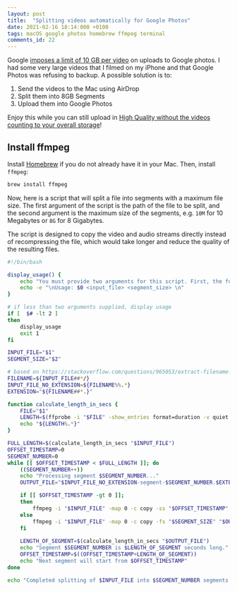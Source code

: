 ```yaml
---
layout: post
title:  "Splitting videos automatically for Google Photos"
date: 2021-02-16 18:14:000 +0100
tags: macOS google photos homebrew ffmpeg terminal
comments_id: 22
---
```


Google [imposes a limit of 10 GB per video](https://support.google.com/photos/thread/1278118?hl=en&msgid=1279363) on uploads to Google photos. I had some very large videos that I filmed on my iPhone and that Google Photos was refusing to backup. A possible solution is to:

1. Send the videos to the Mac using AirDrop
2. Split them into 8GB Segments
3. Upload them into Google Photos

Enjoy this while you can still upload in [High Quality without the videos counting to your overall storage](https://blog.google/products/photos/storage-changes/)!

## Install ffmpeg

Install [Homebrew](https://brew.sh) if you do not already have it in your Mac. Then, install `ffmpeg`:

```bash
brew install ffmpeg
```

Now, here is a script that will split a file into segments with a maximum file size. The first argument of the script is the path of the file to be split, and the second argument is the maximum size of the segments, e.g. `10M` for 10 Megabytes or `8G` for 8 Gigabytes.

The script is designed to copy the video and audio streams directly instead of recompressing the file, which would take longer and reduce the quality of the resulting files.

```bash
#!/bin/bash

display_usage() {
	echo "You must provide two arguments for this script. First, the full path to the file to split, and then the maximum size of each segment (e.g. 8G will split the files up to 8GB segments each.)"
	echo -e "\nUsage: $0 <input_file> <segment_size> \n"
}

# if less than two arguments supplied, display usage
if [  $# -lt 2 ]
then
	display_usage
	exit 1
fi

INPUT_FILE="$1"
SEGMENT_SIZE="$2"

# based on https://stackoverflow.com/questions/965053/extract-filename-and-extension-in-bash
FILENAME=${INPUT_FILE##*/}
INPUT_FILE_NO_EXTENSION=${FILENAME%%.*}
EXTENSION="${FILENAME##*.}"

function calculate_length_in_secs {
	FILE="$1"
	LENGTH=$(ffprobe -i "$FILE" -show_entries format=duration -v quiet -of csv="p=0")
	echo "${LENGTH%.*}"
}

FULL_LENGTH=$(calculate_length_in_secs "$INPUT_FILE")
OFFSET_TIMESTAMP=0
SEGMENT_NUMBER=0
while [[ $OFFSET_TIMESTAMP < $FULL_LENGTH ]]; do
	((SEGMENT_NUMBER++))
	echo "Processing segment $SEGMENT_NUMBER..."
	OUTPUT_FILE="$INPUT_FILE_NO_EXTENSION-segment-$SEGMENT_NUMBER.$EXTENSION"

	if [[ $OFFSET_TIMESTAMP -gt 0 ]]; 
	then
		ffmpeg -i "$INPUT_FILE" -map 0 -c copy -ss "$OFFSET_TIMESTAMP" -fs "$SEGMENT_SIZE" "$OUTPUT_FILE"
	else
		ffmpeg -i "$INPUT_FILE" -map 0 -c copy -fs "$SEGMENT_SIZE" "$OUTPUT_FILE"
	fi
	
	LENGTH_OF_SEGMENT=$(calculate_length_in_secs "$OUTPUT_FILE")
	echo "Segment $SEGMENT_NUMBER is $LENGTH_OF_SEGMENT seconds long."
    OFFSET_TIMESTAMP=$((OFFSET_TIMESTAMP+LENGTH_OF_SEGMENT))
	echo "Next segment will start from $OFFSET_TIMESTAMP"
done

echo "Completed splitting of $INPUT_FILE into $SEGMENT_NUMBER segments."
```
